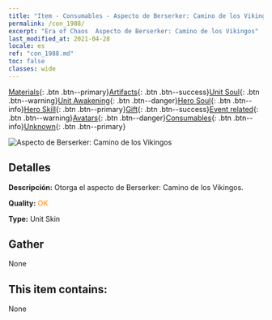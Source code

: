 ```yaml
---
title: "Item - Consumables - Aspecto de Berserker: Camino de los Vikingos"
permalink: /con_1988/
excerpt: "Era of Chaos  Aspecto de Berserker: Camino de los Vikingos"
last_modified_at: 2021-04-28
locale: es
ref: "con_1988.md"
toc: false
classes: wide
---
```

 [Materials](/ItemsES/){: .btn .btn--primary}[Artifacts](/ItemsES/Artifacts/){: .btn .btn--success}[Unit Soul](/ItemsES/UnitSoul/){: .btn .btn--warning}[Unit Awakening](/ItemsES/UnitAwakening/){: .btn .btn--danger}[Hero Soul](/ItemsES/HeroSoul/){: .btn .btn--info}[Hero Skill](/ItemsES/HeroSkill/){: .btn .btn--primary}[Gift](/ItemsES/Gift/){: .btn .btn--success}[Event related](/ItemsES/Events/){: .btn .btn--warning}[Avatars](/ItemsES/Avatars/){: .btn .btn--danger}[Consumables](/ItemsES/Consumables/){: .btn .btn--info}[Unknown](/ItemsES/Unknown/){: .btn .btn--primary}

 ![Aspecto de Berserker: Camino de los Vikingos](/images/u/ti_kuangzhanshipifu.jpg)

## Detalles
 **Descripción:** Otorga el aspecto de Berserker: Camino de los Vikingos.

 **Quality:** <span style="color: #FF8C00">OK</span>

 **Type:** Unit Skin

## Gather

  None

## This item contains:

  None

